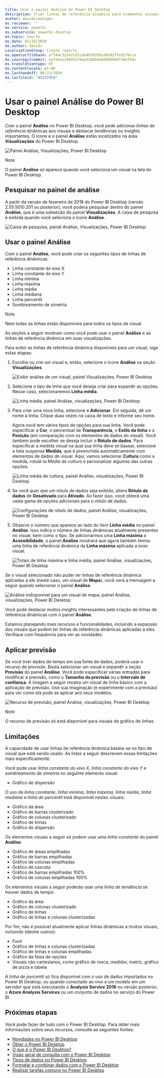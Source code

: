 ```yaml
---
title: Usar o painel Análise do Power BI Desktop
description: Criar linhas de referência dinâmica para elementos visuais no Power BI Desktop
author: davidiseminger
ms.reviewer: ''
ms.service: powerbi
ms.subservice: powerbi-desktop
ms.topic: how-to
ms.date: 01/10/2020
ms.author: davidi
LocalizationGroup: Create reports
ms.openlocfilehash: a7744c32242cd2cde4659269cd85037fed1f0cce
ms.sourcegitcommit: eef4eee24695570ae3186b4d8d99660df16bf54c
ms.translationtype: HT
ms.contentlocale: pt-BR
ms.lasthandoff: 06/23/2020
ms.locfileid: "85237958"
---
```

# <a name="use-the-analytics-pane-in-power-bi-desktop"></a>Usar o painel Análise do Power BI Desktop

Com o painel **Análise** no Power BI Desktop, você pode adicionar *linhas de referência* dinâmicas aos visuais e destacar tendências ou insights importantes. O ícone e o painel **Análise** estão localizados na área **Visualizações** do Power BI Desktop.

![Painel Análise, Visualizações, Power BI Desktop](media/desktop-analytics-pane/analytics-pane_1.png)

> [!NOTE]
> O painel **Análise** só aparece quando você seleciona um visual na tela do Power BI Desktop.

## <a name="search-within-the-analytics-pane"></a>Pesquisar no painel de análise

A partir da versão de fevereiro de 2018 do Power BI Desktop (versão 2.55.5010.201 ou posterior), você poderá pesquisar dentro do painel **Análise**, que é uma subseção do painel **Visualizações**. A caixa de pesquisa é exibida quando você seleciona o ícone **Análise**.

![Caixa de pesquisa, painel Análise, Visualizações, Power BI Desktop](media/desktop-analytics-pane/analytics-pane_1b.png)

## <a name="use-the-analytics-pane"></a>Usar o painel Análise

Com o painel **Análise**, você pode criar os seguintes tipos de linhas de referência dinâmicas:

* Linha constante do eixo X
* Linha constante do eixo Y
* Linha mínima
* Linha máxima
* Linha média
* Linha mediana
* Linha percentil
* Sombreamento de simetria

> [!NOTE]
> Nem todas as linhas estão disponíveis para todos os tipos de visual.

As seções a seguir mostram como você pode usar o painel **Análise** e as linhas de referência dinâmica em suas visualizações.

Para exibir as linhas de referência dinâmica disponíveis para um visual, siga estas etapas:

1. Escolha ou crie um visual e, então, selecione o ícone **Análise** na seção **Visualizações**.

    ![Exibir análise de um visual, painel Visualizações, Power BI Desktop](media/desktop-analytics-pane/analytics-pane_2.png)

2. Selecione o tipo de linha que você deseja criar para expandir as opções. Nesse caso, selecionaremos **Linha média**.

    ![Linha média, painel Análise, visualizações, Power BI Desktop](media/desktop-analytics-pane/analytics-pane_3.png)

3. Para criar uma nova linha, selecione **+&nbsp;Adicionar**. Em seguida, dê um nome à linha. Clique duas vezes na caixa de texto e informe seu nome.

    Agora você tem vários tipos de opções para sua linha. Você pode especificar a **Cor**, o percentual de **Transparência**, o **Estilo da linha** e a **Posição** (em comparação com os elementos de dados do visual). Você também pode escolher se deseja incluir o **Rótulo de dados**. Para especificar a medida visual na qual sua linha deve se basear, selecione a lista suspensa **Medida**, que é preenchida automaticamente com elementos de dados do visual. Aqui, vamos selecionar **Cultura** como a medida, rotulá-la *Média de cultura* e personalizar algumas das outras opções.

    ![Linha média de cultura, painel Análise, visualizações, Power BI Desktop](media/desktop-analytics-pane/analytics-pane_4.png)

4. Se você quer que um rótulo de dados seja exibido, altere **Rótulo de dados** de **Desativado** para **Ativado**. Ao fazer isso, você obterá uma vasta gama de opções adicionais para o rótulo de dados.

    ![Configurações de rótulo de dados, painel Análise, visualizações, Power BI Desktop](media/desktop-analytics-pane/analytics-pane_5.png)

5. Observe o número que aparece ao lado do item **Linha média** no painel **Análise**. Isso indica o número de linhas dinâmicas atualmente presentes no visual, bem como o tipo. Se adicionarmos uma **Linha máxima** a **Acessibilidade**, o painel **Análise** mostrará que agora também temos uma linha de referência dinâmica da **Linha máxima** aplicada a esse visual.

    ![Totais de linha máxima e linha média, painel Análise, visualizações, Power BI Desktop](media/desktop-analytics-pane/analytics-pane_6.png)

Se o visual selecionado não puder ter linhas de referência dinâmica aplicadas a ele (neste caso, um visual de **Mapa**), você verá a mensagem a seguir quando selecionar o painel **Análise**.

![Análise indisponível para um visual de mapa, painel Análise, visualizações, Power BI Desktop](media/desktop-analytics-pane/analytics-pane_7.png)

Você pode destacar muitos insights interessantes pela criação de linhas de referência dinâmicas com o painel **Análise**.

Estamos planejando mais recursos e funcionalidades, incluindo a expansão dos visuais que podem ter linhas de referência dinâmicas aplicadas a eles. Verifique com frequência para ver as novidades.

## <a name="apply-forecasting"></a>Aplicar previsão

Se você tiver dados de tempo em sua fonte de dados, poderá usar o recurso de *previsão*. Basta selecionar um visual e expandir a seção **Previsão** do painel **Análise**. Você pode especificar várias entradas para modificar a previsão, como o **Tamanho da previsão** ou o **Intervalo de confiança**. A imagem a seguir mostra um visual de linha básico com a aplicação de previsão. Use sua imaginação (e experimente com a previsão) para ver como ela pode se aplicar aos seus modelos.

![Recurso de previsão, painel Análise, visualizações, Power BI Desktop](media/desktop-analytics-pane/analytics-pane_8.png)

> [!NOTE]
> O recurso de previsão só está disponível para visuais de gráfico de linhas.

## <a name="limitations"></a>Limitações

A capacidade de usar linhas de referência dinâmica baseia-se no tipo de visual que está sendo usado. As listas a seguir descrevem essas limitações mais especificamente.

Você pode usar *linha constante do eixo X*, *linha constante do eixo Y* e *sombreamento de simetria* no seguinte elemento visual:

* Gráfico de dispersão

O uso de *linha constante*, *linha mínima*, *linha máxima*, *linha média*, *linha mediana* e *linha de percentil* está disponível nestes visuais:

* Gráfico da área
* Gráfico de barras clusterizado
* Gráfico de colunas clusterizado
* Gráfico de linhas
* Gráfico de dispersão

Os elementos visuais a seguir só podem usar uma *linha constante* do painel **Análise**:

* Gráfico de áreas empilhadas
* Gráfico de barras empilhadas
* Gráfico de colunas empilhadas
* Gráfico de cascata
* Gráfico de barras empilhadas 100%
* Gráfico de colunas empilhadas 100%

Os elementos visuais a seguir poderão usar uma *linha de tendência* se houver dados de tempo:

* Gráfico da área
* Gráfico de colunas clusterizado
* Gráfico de linhas
* Gráfico de linhas e colunas clusterizadas

Por fim, não é possível atualmente aplicar linhas dinâmicas a muitos visuais, incluindo (dentre outros):

* Funil
* Gráfico de linhas e colunas clusterizadas
* Gráfico de linhas e colunas empilhadas
* Gráfico da faixa de opções
* Visuais não cartesianos, como gráfico de rosca, medidor, matriz, gráfico de pizza e tabela

A *linha de percentil* só fica disponível com o uso de dados importados no Power BI Desktop, ou quando conectado ao vivo a um modelo em um servidor que está executando o **Analysis Service 2016** ou versão posterior, o **Azure Analysis Services** ou um conjunto de dados no serviço do Power BI.

## <a name="next-steps"></a>Próximas etapas

Você pode fazer de tudo com o Power BI Desktop. Para obter mais informações sobre seus recursos, consulte as seguintes fontes:

* [Novidades no Power BI Desktop](../fundamentals/desktop-latest-update.md)
* [Obter o Power BI Desktop](../fundamentals/desktop-get-the-desktop.md)
* [O que é o Power BI Desktop?](../fundamentals/desktop-what-is-desktop.md)
* [Visão geral de consulta com o Power BI Desktop](desktop-query-overview.md)
* [Tipos de dados no Power BI Desktop](../connect-data/desktop-data-types.md)
* [Formatar e combinar dados com o Power BI Desktop](../connect-data/desktop-shape-and-combine-data.md)
* [Realizar tarefas comuns no Power BI Desktop](desktop-common-query-tasks.md)
